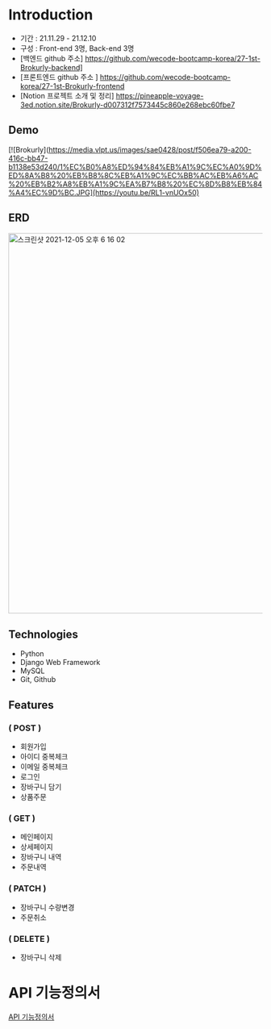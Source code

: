 
# Introduction

- 기간 : 21.11.29 - 21.12.10
- 구성 : Front-end 3명, Back-end 3명
- [백엔드 github 주소] https://github.com/wecode-bootcamp-korea/27-1st-Brokurly-backend]
- [프론트엔드 github 주소 ] https://github.com/wecode-bootcamp-korea/27-1st-Brokurly-frontend
- [Notion 프로젝트 소개 및 정리] https://pineapple-voyage-3ed.notion.site/Brokurly-d007312f7573445c860e268ebc60fbe7

## Demo 

[![Brokurly](https://media.vlpt.us/images/sae0428/post/f506ea79-a200-416c-bb47-b1138e53d240/1%EC%B0%A8%ED%94%84%EB%A1%9C%EC%A0%9D%ED%8A%B8%20%EB%B8%8C%EB%A1%9C%EC%BB%AC%EB%A6%AC%20%EB%B2%A8%EB%A1%9C%EA%B7%B8%20%EC%8D%B8%EB%84%A4%EC%9D%BC.JPG](https://youtu.be/RL1-vnUOx50)

## ERD

<img width="754" alt="스크린샷 2021-12-05 오후 6 16 02" src="https://user-images.githubusercontent.com/90754590/145568725-b50daf67-0506-4f15-9344-2381d83ee8b5.png">

## Technologies

- Python
- Django Web Framework
- MySQL
- Git, Github

## Features

### ( POST )

- 회원가입 
- 아이디 중복체크
- 이메일 중복체크
- 로그인
- 장바구니 담기
- 상품주문

### ( GET )

- 메인페이지
- 상세페이지
- 장바구니 내역
- 주문내역

### ( PATCH )

- 장바구니 수량변경
- 주문취소

### ( DELETE )

- 장바구니 삭제

# API 기능정의서

[API 기능정의서](https://docs.google.com/spreadsheets/d/1Pef-aPfqPTho8lBUXTizRTFqKoATX4ISbZswPHgFos8/edit#gid=0)
